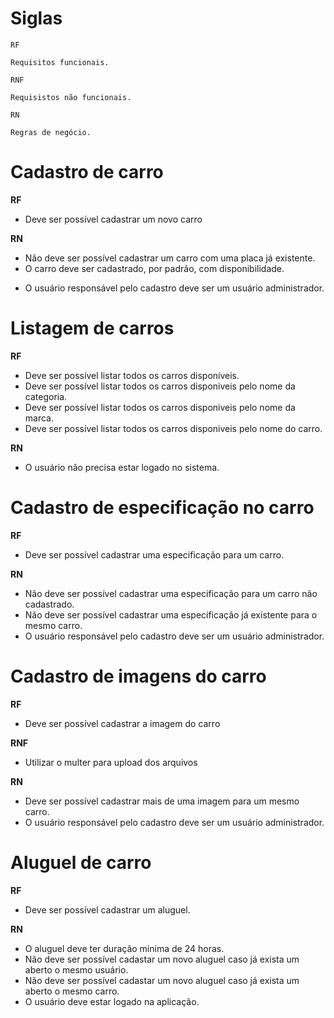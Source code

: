 # Siglas

`RF`
     
    Requisitos funcionais.
`RNF`
     
    Requisistos não funcionais.
`RN`
    
    Regras de negócio.

# Cadastro de carro

**RF**
- Deve ser possível cadastrar um novo carro

**RN**
- Não deve ser possível cadastrar um carro com uma placa já existente.
- O carro deve ser cadastrado, por padrão, com disponibilidade.
* O usuário responsável pelo cadastro deve ser um usuário administrador.

# Listagem de carros

**RF**
- Deve ser possível listar todos os carros disponíveis.
- Deve ser possível listar todos os carros disponiveis pelo nome da categoria.
- Deve ser possível listar todos os carros disponiveis pelo nome da marca.
- Deve ser possível listar todos os carros disponiveis pelo nome do carro.

**RN**
- O usuário não precisa estar logado no sistema.

# Cadastro de especificação no carro

**RF**
- Deve ser possível cadastrar uma especificação para um carro.

**RN**
- Não deve ser possível cadastrar uma especificação para um carro não cadastrado.
- Não deve ser possível cadastrar uma especificação já existente para o mesmo carro.
- O usuário responsável pelo cadastro deve ser um usuário administrador.

# Cadastro de imagens do carro

**RF**
- Deve ser possível cadastrar a imagem do carro

**RNF**
- Utilizar o multer para upload dos arquivos

**RN**
- Deve ser possível cadastrar mais de uma imagem para um mesmo carro.
- O usuário responsável pelo cadastro deve ser um usuário administrador.

# Aluguel de carro
**RF**
- Deve ser possível cadastrar um aluguel.

**RN**
- O aluguel deve ter duração mínima de 24 horas.
- Não deve ser possível cadastar um novo aluguel caso já exista um aberto o mesmo usuário.
- Não deve ser possível cadastar um novo aluguel caso já exista um aberto o mesmo carro.
- O usuário deve estar logado na aplicação.